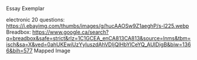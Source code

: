 Essay Exemplar

electronic 20 questions: https://i.ebayimg.com/thumbs/images/g/hucAAOSw9Z1aeghP/s-l225.webp
Breadbox: https://www.google.ca/search?q=breadbox&safe=strict&rlz=1C1GCEA_enCA813CA813&source=lnms&tbm=isch&sa=X&ved=0ahUKEwiUzYyIuszdAhVDIjQIHbYlCeYQ_AUIDigB&biw=1366&bih=577
Mapped Image
